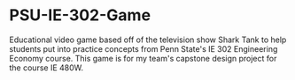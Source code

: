 # PSU-IE-302-Game
Educational video game based off of the television show Shark Tank to help students put into practice concepts from Penn State's IE 302 Engineering Economy course. This game is for my team's capstone design project for the course IE 480W.
